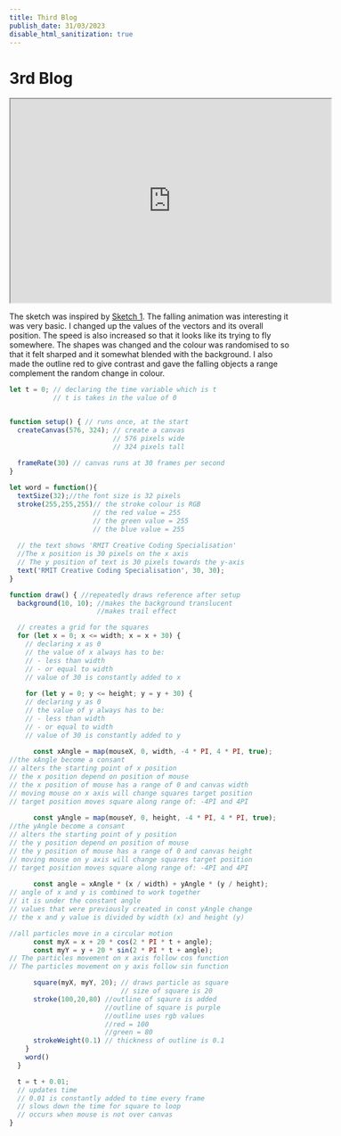 ```yaml
---
title: Third Blog
publish_date: 31/03/2023
disable_html_sanitization: true
---
```

# 3rd Blog
<iframe width="576" height="366" src="https://editor.p5js.org/VuLQW/full/5CBwSA5Uj"></iframe>

The sketch was inspired by [Sketch 1](https://p5js.org/examples/simulate-particle-system.html). 
The falling animation was interesting it was very basic. I changed up the values of the vectors and 
its overall position. The speed is also increased so that it looks like its trying to fly somewhere. 
The shapes was changed and the colour was randomised to so that it felt sharped and it somewhat blended with the background.
I also made the outline red to give contrast and gave the falling objects a range complement the random change in colour. 

```javascript
let t = 0; // declaring the time variable which is t
           // t is takes in the value of 0


function setup() { // runs once, at the start 
  createCanvas(576, 324); // create a canvas
                          // 576 pixels wide
                          // 324 pixels tall
  
  frameRate(30) // canvas runs at 30 frames per second
}

let word = function(){
  textSize(32);//the font size is 32 pixels
  stroke(255,255,255)// the stroke colour is RGB
                     // the red value = 255
                     // the green value = 255
                     // the blue value = 255
 
  // the text shows 'RMIT Creative Coding Specialisation'
  //The x position is 30 pixels on the x axis
  // The y position of text is 30 pixels towards the y-axis
  text('RMIT Creative Coding Specialisation', 30, 30);
}

function draw() { //repeatedly draws reference after setup
  background(10, 10); //makes the background translucent
                      //makes trail effect

  // creates a grid for the squares 
  for (let x = 0; x <= width; x = x + 30) {
    // declaring x as 0 
    // the value of x always has to be:
    // - less than width
    // - or equal to width
    // value of 30 is constantly added to x
    
    for (let y = 0; y <= height; y = y + 30) {
    // declaring y as 0 
    // the value of y always has to be:
    // - less than width
    // - or equal to width
    // value of 30 is constantly added to y 
      
      const xAngle = map(mouseX, 0, width, -4 * PI, 4 * PI, true);
//the xAngle become a consant
// alters the starting point of x position 
// the x position depend on position of mouse
// the x position of mouse has a range of 0 and canvas width
// moving mouse on x axis will change squares target position
// target position moves square along range of: -4PI and 4PI
      
      const yAngle = map(mouseY, 0, height, -4 * PI, 4 * PI, true);
//the yAngle become a consant
// alters the starting point of y position 
// the y position depend on position of mouse
// the y position of mouse has a range of 0 and canvas height
// moving mouse on y axis will change squares target position
// target position moves square along range of: -4PI and 4PI
      
      const angle = xAngle * (x / width) + yAngle * (y / height);
// angle of x and y is combined to work together
// it is under the constant angle
// values that were previously created in const yAngle change
// the x and y value is divided by width (x) and height (y)

//all particles move in a circular motion
      const myX = x + 20 * cos(2 * PI * t + angle);
      const myY = y + 20 * sin(2 * PI * t + angle);
// The particles movement on x axis follow cos function
// The particles movement on y axis follow sin function

      square(myX, myY, 20); // draws particle as square 
                            // size of square is 20
      stroke(100,20,80) //outline of sqaure is added
                        //outline of square is purple
                        //outline uses rgb values
                        //red = 100
                        //green = 80
      strokeWeight(0.1) // thickness of outline is 0.1
    }
    word()
  }

  t = t + 0.01;
  // updates time
  // 0.01 is constantly added to time every frame
  // slows down the time for square to loop
  // occurs when mouse is not over canvas
}



